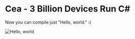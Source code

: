 # Cea - 3 Billion Devices Run C# #
Now you can compile just "Hello, world." :(

![Hello, world](http://gyazo.com/c09f8e2c3a1461b3e2ec3d8f733b6dc8.png)
